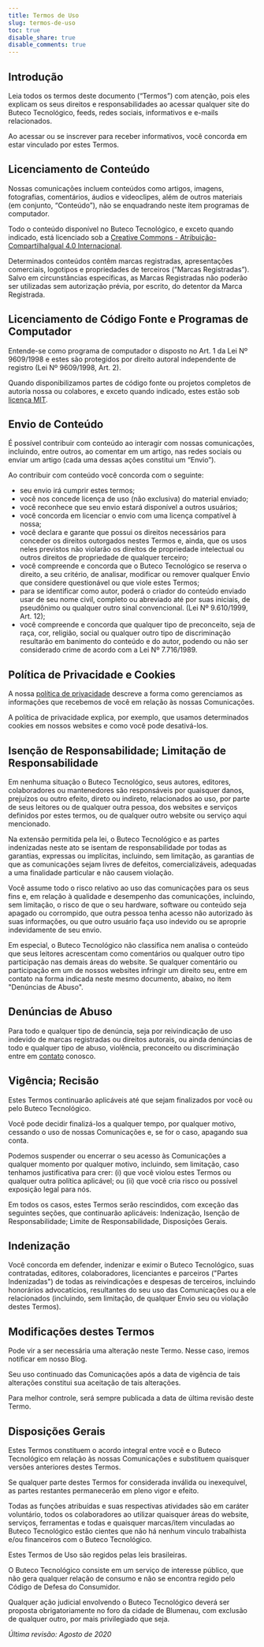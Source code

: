 ```yaml
---
title: Termos de Uso
slug: termos-de-uso
toc: true
disable_share: true
disable_comments: true
---
```


## Introdução

Leia todos os termos deste documento (“Termos”) com atenção, pois eles explicam os seus direitos e responsabilidades ao acessar qualquer site do Buteco Tecnológico, feeds, redes sociais, informativos e e-mails relacionados.

Ao acessar ou se inscrever para receber informativos, você concorda em estar vinculado por estes Termos.

## Licenciamento de Conteúdo

Nossas comunicações incluem conteúdos como artigos, imagens, fotografias, comentários, áudios e videoclipes, além de outros materiais (em conjunto, “Conteúdo”), não se enquadrando neste item programas de computador.

Todo o conteúdo disponível no Buteco Tecnológico, e exceto quando indicado, está licenciado sob a [Creative Commons - Atribuição-CompartilhaIgual 4.0 Internacional](https://creativecommons.org/licenses/by-sa/4.0/legalcode.pt).

Determinados conteúdos contêm marcas registradas, apresentações comerciais, logotipos e propriedades de terceiros (“Marcas Registradas”). Salvo em circunstâncias específicas, as Marcas Registradas não poderão ser utilizadas sem autorização prévia, por escrito, do detentor da Marca Registrada.

## Licenciamento de Código Fonte e Programas de Computador

Entende-se como programa de computador o disposto no Art. 1 da Lei Nº 9609/1998 e estes são protegidos por direito autoral independente de registro (Lei Nº 9609/1998, Art. 2).

Quando disponibilizamos partes de código fonte ou projetos completos de autoria nossa ou colabores, e exceto quando indicado, estes estão sob [licença MIT](https://opensource.org/licenses/MIT).

## Envio de Conteúdo

É possível contribuir com conteúdo ao interagir com nossas comunicações, incluindo, entre outros, ao comentar em um artigo, nas redes sociais ou enviar um artigo (cada uma dessas ações constitui um “Envio”).

Ao contribuir com conteúdo você concorda com o seguinte:

  * seu envio irá cumprir estes termos;
  * você nos concede licença de uso (não exclusiva) do material enviado;
  * você reconhece que seu envio estará disponível a outros usuários;
  * você concorda em licenciar o envio com uma licença compatível à nossa;
  * você declara e garante que possui os direitos necessários para conceder os direitos outorgados nestes Termos e, ainda, que os usos neles previstos não violarão os direitos de propriedade intelectual ou outros direitos de propriedade de qualquer terceiro;
  * você compreende e concorda que o Buteco Tecnológico se reserva o direito, a seu critério, de analisar, modificar ou remover qualquer Envio que considere questionável ou que viole estes Termos;
  * para se identificar como autor, poderá o criador do conteúdo enviado usar de seu nome civil, completo ou abreviado até por suas iniciais, de pseudônimo ou qualquer outro sinal convencional. (Lei Nº 9.610/1999, Art. 12);
  * você compreende e concorda que qualquer tipo de preconceito, seja de raça, cor, religião, social ou qualquer outro tipo de discriminação resultarão em banimento do conteúdo e do autor, podendo ou não ser considerado crime de acordo com a Lei Nº 7.716/1989.

## Política de Privacidade e Cookies

A nossa [política de privacidade](/politica-de-privacidade) descreve a forma como gerenciamos as informações que recebemos de você em relação às nossas Comunicações.

A política de privacidade explica, por exemplo, que usamos determinados cookies em nossos websites e como você pode desativá-los.

## Isenção de Responsabilidade; Limitação de Responsabilidade

Em nenhuma situação o Buteco Tecnológico, seus autores, editores, colaboradores ou mantenedores são responsáveis por quaisquer danos, prejuízos ou outro efeito, direto ou indireto, relacionados ao uso, por parte de seus leitores ou de qualquer outra pessoa, dos websites e serviços definidos por estes termos, ou de qualquer outro website ou serviço aqui mencionado.

Na extensão permitida pela lei, o Buteco Tecnológico e as partes indenizadas neste ato se isentam de responsabilidade por todas as garantias, expressas ou implícitas, incluindo, sem limitação, as garantias de que as comunicações sejam livres de defeitos, comercializáveis, adequadas a uma finalidade particular e não causem violação.

Você assume todo o risco relativo ao uso das comunicações para os seus fins e, em relação à qualidade e desempenho das comunicações, incluindo, sem limitação, o risco de que o seu hardware, software ou conteúdo seja apagado ou corrompido, que outra pessoa tenha acesso não autorizado às suas informações, ou que outro usuário faça uso indevido ou se aproprie indevidamente de seu envio.

Em especial, o Buteco Tecnológico não classifica nem analisa o conteúdo que seus leitores acrescentam como comentários ou qualquer outro tipo participação nas demais áreas do website. Se qualquer comentário ou participação em um de nossos websites infringir um direito seu, entre em contato na forma indicada neste mesmo documento, abaixo, no item "Denúncias de Abuso".

## Denúncias de Abuso

Para todo e qualquer tipo de denúncia, seja por reivindicação de uso indevido de marcas registradas ou direitos autorais, ou ainda denúncias de todo e qualquer tipo de abuso, violência, preconceito ou discriminação entre em [contato](/contato) conosco.

## Vigência; Recisão

Estes Termos continuarão aplicáveis até que sejam finalizados por você ou pelo Buteco Tecnológico.

Você pode decidir finalizá-los a qualquer tempo, por qualquer motivo, cessando o uso de nossas Comunicações e, se for o caso, apagando sua conta.

Podemos suspender ou encerrar o seu acesso às Comunicações a qualquer momento por qualquer motivo, incluindo, sem limitação, caso tenhamos justificativa para crer: (i) que você violou estes Termos ou qualquer outra política aplicável; ou (ii) que você cria risco ou possível exposição legal para nós.

Em todos os casos, estes Termos serão rescindidos, com exceção das seguintes seções, que continuarão aplicáveis: Indenização, Isenção de Responsabilidade; Limite de Responsabilidade, Disposições Gerais.

## Indenização

Você concorda em defender, indenizar e eximir o Buteco Tecnológico, suas contratadas, editores, colaboradores, licenciantes e parceiros ("Partes Indenizadas") de todas as reivindicações e despesas de terceiros, incluindo honorários advocatícios, resultantes do seu uso das Comunicações ou a ele relacionados (incluindo, sem limitação, de qualquer Envio seu ou violação destes Termos).

## Modificações destes Termos

Pode vir a ser necessária uma alteração neste Termo. Nesse caso, iremos notificar em nosso Blog.

Seu uso continuado das Comunicações após a data de vigência de tais alterações constitui sua aceitação de tais alterações.

Para melhor controle, será sempre publicada a data de última revisão deste Termo.

## Disposições Gerais

Estes Termos constituem o acordo integral entre você e o Buteco Tecnológico em relação às nossas Comunicações e substituem quaisquer versões anteriores destes Termos.

Se qualquer parte destes Termos for considerada inválida ou inexequível, as partes restantes permanecerão em pleno vigor e efeito.

Todas as funções atribuídas e suas respectivas atividades são em caráter voluntário, todos os colaboradores ao utilizar quaisquer áreas do website, serviços, ferramentas e todas e quaisquer marcas/item vinculadas ao Buteco Tecnológico estão cientes que não há nenhum vinculo trabalhista e/ou financeiros com o Buteco Tecnológico.

Estes Termos de Uso são regidos pelas leis brasileiras.

O Buteco Tecnológico consiste em um serviço de interesse público, que não gera qualquer relação de consumo e não se encontra regido pelo Código de Defesa do Consumidor.

Qualquer ação judicial envolvendo o Buteco Tecnológico deverá ser proposta obrigatoriamente no foro da cidade de Blumenau, com exclusão de qualquer outro, por mais privilegiado que seja.


*Última revisão: Agosto de 2020*
